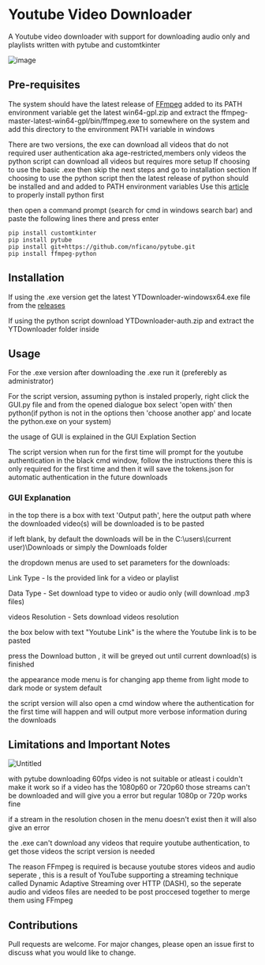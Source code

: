 # Youtube Video Downloader
A Youtube video downloader with support for downloading audio only and playlists written with pytube and customtkinter

![image](https://github.com/SouravDutta2206/Youtube-Downloader/assets/140536178/a0cd2b2e-7b9b-4023-94d7-65b6cb1f1756)



## Pre-requisites
The system should have the latest release of [FFmpeg](https://github.com/BtbN/FFmpeg-Builds/releases) added to its PATH environment variable
get the latest win64-gpl.zip and extract the ffmpeg-master-latest-win64-gpl/bin/ffmpeg.exe to somewhere on the system and add this directory to the environment PATH variable in windows

There are two versions, the exe can download all videos that do not required user authentication aka age-restricted,members only videos the python script can download all videos but requires more setup
If choosing to use the basic .exe then skip the next steps and go to installation section
If choosing to use the python script then the latest release of python should be installed and and added to PATH environment variables 
Use this [article](https://www.geeksforgeeks.org/how-to-install-python-on-windows/) to properly install python first

then open a command prompt (search for cmd in windows search bar) and paste the following lines there and press enter
```
pip install customtkinter
pip install pytube
pip install git+https://github.com/nficano/pytube.git
pip install ffmpeg-python
```

## Installation
If using the .exe version get the latest YTDownloader-windowsx64.exe file from the [releases](https://github.com/SouravDutta2206/Youtube-Downloader/releases/) 

If using the python script download YTDownloader-auth.zip and extract the YTDownloader folder inside

## Usage 
For the .exe version after downloading the .exe run it (preferebly as administrator)

For the script version, assuming python is instaled properly, right click the GUI.py file and from the opened dialogue box select 'open with' then python(if python is not in the options then 'choose another app' and locate the python.exe on your system) 

the usage of GUI is explained in the GUI Explation Section

The script version when run for the first time will prompt for the youtube authentication in the black cmd window, follow the instructions there
this is only required for the first time and then it will save the tokens.json for automatic authentication in the future downloads

### GUI Explanation
in the top there is a box with text 'Output path', here the output path where the downloaded video(s) will be downloaded is to be pasted

if left blank, by default the downloads will be in the C:\\users\\(current user)\Downloads or simply the Downloads folder

the dropdown menus are used to set parameters for the downloads:

Link Type - Is the provided link for a video or playlist 

Data Type - Set download type to video or audio only (will download .mp3 files)

videos Resolution - Sets download videos resolution 

the box below with text "Youtube Link" is the where the Youtube link is to be pasted 

press the Download button , it will be greyed out until current download(s) is finished

the appearance mode menu is for changing app theme from light mode to dark mode or system default

the script version will also open a cmd window where the authentication for the first time will happen and will output more verbose information during the downloads

## Limitations and Important Notes

![Untitled](https://github.com/SouravDutta2206/Youtube-Downloader/assets/140536178/2e8d6bcf-c81e-4ca8-945a-47b3446d4381)

with pytube downloading 60fps video is not suitable or atleast i couldn't make it work so if a video has the 1080p60 or 720p60 those streams can't be downloaded and will give you a error but regular 1080p or 720p works fine

if a stream in the resolution chosen in the menu doesn't exist then it will also give an error

the .exe can't download any videos that require youtube authentication, to get those videos the script version is needed

The reason FFmpeg is required is because youtube stores videos and audio seperate , this is a result of YouTube supporting a streaming technique called Dynamic Adaptive Streaming over HTTP (DASH), so the seperate audio and videos files are needed to be post proccesed together to merge them using FFmpeg

## Contributions

Pull requests are welcome. For major changes, please open an issue first to discuss what you would like to change.





